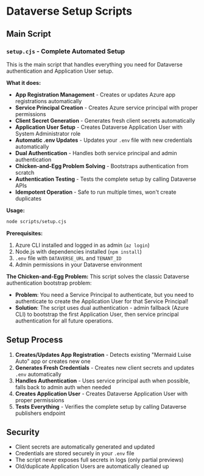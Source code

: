 # Dataverse Setup Scripts

## Main Script

### `setup.cjs` - Complete Automated Setup

This is the main script that handles everything you need for Dataverse authentication and Application User setup.

**What it does:**
- **App Registration Management** - Creates or updates Azure app registrations automatically
- **Service Principal Creation** - Creates Azure service principal with proper permissions  
- **Client Secret Generation** - Generates fresh client secrets automatically
- **Application User Setup** - Creates Dataverse Application User with System Administrator role
- **Automatic .env Updates** - Updates your `.env` file with new credentials automatically
- **Dual Authentication** - Handles both service principal and admin authentication
- **Chicken-and-Egg Problem Solving** - Bootstraps authentication from scratch
- **Authentication Testing** - Tests the complete setup by calling Dataverse APIs
- **Idempotent Operation** - Safe to run multiple times, won't create duplicates

**Usage:**
```bash
node scripts/setup.cjs
```

**Prerequisites:**
1. Azure CLI installed and logged in as admin (`az login`)
2. Node.js with dependencies installed (`npm install`)
3. `.env` file with `DATAVERSE_URL` and `TENANT_ID`
4. Admin permissions in your Dataverse environment

**The Chicken-and-Egg Problem:**
This script solves the classic Dataverse authentication bootstrap problem:
- **Problem**: You need a Service Principal to authenticate, but you need to authenticate to create the Application User for that Service Principal!
- **Solution**: The script uses dual authentication - admin fallback (Azure CLI) to bootstrap the first Application User, then service principal authentication for all future operations.


## Setup Process

1. **Creates/Updates App Registration** - Detects existing "Mermaid Luise Auto" app or creates new one
2. **Generates Fresh Credentials** - Creates new client secrets and updates `.env` automatically  
3. **Handles Authentication** - Uses service principal auth when possible, falls back to admin auth when needed
4. **Creates Application User** - Creates Dataverse Application User with proper permissions
5. **Tests Everything** - Verifies the complete setup by calling Dataverse publishers endpoint


## Security

- Client secrets are automatically generated and updated
- Credentials are stored securely in your `.env` file
- The script never exposes full secrets in logs (only partial previews)
- Old/duplicate Application Users are automatically cleaned up
